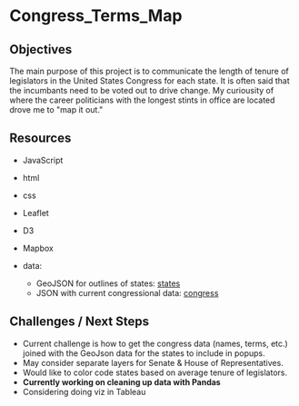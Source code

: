 # Congress_Terms_Map

## Objectives
The main purpose of this project is to communicate the length of tenure of legislators in the United States Congress for each state.  It is often said that the incumbants need to be voted out to drive change.  My curiousity of where the career politicians with the longest stints in office are located drove me to "map it out."  

## Resources
* JavaScript
* html
* css
* Leaflet
* D3
* Mapbox

* data:  
  * GeoJSON for outlines of states:  [states](https://raw.githubusercontent.com/PublicaMundi/MappingAPI/master/data/geojson/us-states.json)
  * JSON with current congressional data:  [congress](https://theunitedstates.io/congress-legislators/legislators-current.json)

## Challenges / Next Steps
* Current challenge is how to get the congress data (names, terms, etc.) joined with the GeoJson data for the states to include in popups.
* May consider separate layers for Senate & House of Representatives.
* Would like to color code states based on average tenure of legislators.
* **Currently working on cleaning up data with Pandas**
* Considering doing viz in Tableau